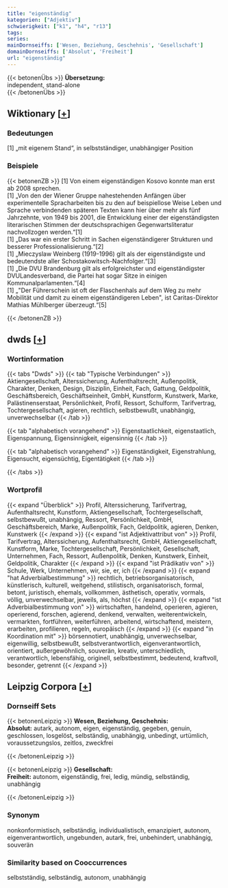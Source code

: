 ```yaml
---
title: "eigenständig"
kategorien: ["Adjektiv"]
schwierigkeit: ["k1", "h4", "r13"]
tags:
series:
mainDornseiffs: ['Wesen, Beziehung, Geschehnis', 'Gesellschaft']
domainDornseiffs: ['Absolut', 'Freiheit']
url: "eigenständig"
---
```


{{< betonenÜbs >}}
**Übersetzung:**  
independent, stand-alone  
{{< /betonenÜbs >}}

## Wiktionary [[+](https://de.wiktionary.org/wiki/eigenständig)]

### Bedeutungen
[1] „mit eigenem Stand“, in selbstständiger, unabhängiger Position  

### Beispiele
{{< betonenZB >}}
[1] Von einem eigenständigen Kosovo konnte man erst ab 2008 sprechen.  
[1] „Von den der Wiener Gruppe nahestehenden Anfängen über experimentelle Spracharbeiten bis zu den auf beispiellose Weise Leben und Sprache verbindenden späteren Texten kann hier über mehr als fünf Jahrzehnte, von 1949 bis 2001, die Entwicklung einer der eigenständigsten literarischen Stimmen der deutschsprachigen Gegenwartsliteratur nachvollzogen werden.“[1]  
[1] „Das war ein erster Schritt in Sachen eigenständigerer Strukturen und besserer Professionalisierung.“[2]  
[1] „Mieczyslaw Weinberg (1919-1996) gilt als der eigenständigste und bedeutendste aller Schostakowitsch-Nachfolger.“[3]  
[1] „Die DVU Brandenburg gilt als erfolgreichster und eigenständigster DVULandesverband, die Partei hat sogar Sitze in einigen Kommunalparlamenten.“[4]  
[1] „"Der Führerschein ist oft der Flaschenhals auf dem Weg zu mehr Mobilität und damit zu einem eigenständigeren Leben", ist Caritas-Direktor Mathias Mühlberger überzeugt.“[5]  

{{< /betonenZB >}}


## dwds [[+](https://www.dwds.de/wb/eigenständig)]

### Wortinformation
{{< tabs "Dwds" >}}
{{< tab "Typische Verbindungen" >}}
Aktiengesellschaft, Alterssicherung, Aufenthaltsrecht, Außenpolitik, Charakter, Denken, Design, Disziplin, Einheit, Fach, Gattung, Geldpolitik, Geschäftsbereich, Geschäftseinheit, GmbH, Kunstform, Kunstwerk, Marke, Palästinenserstaat, Persönlichkeit, Profil, Ressort, Schulform, Tarifvertrag, Tochtergesellschaft, agieren, rechtlich, selbstbewußt, unabhängig, unverwechselbar
{{< /tab >}}

{{< tab "alphabetisch vorangehend" >}}
Eigenstaatlichkeit, eigenstaatlich, Eigenspannung, Eigensinnigkeit, eigensinnig
{{< /tab >}}

{{< tab "alphabetisch vorangehend" >}}
Eigenständigkeit, Eigenstrahlung, Eigensucht, eigensüchtig, Eigentätigkeit
{{< /tab >}}

{{< /tabs >}}

### Wortprofil
{{< expand "Überblick" >}} Profil, Alterssicherung, Tarifvertrag, Aufenthaltsrecht, Kunstform, Aktiengesellschaft, Tochtergesellschaft, selbstbewußt, unabhängig, Ressort, Persönlichkeit, GmbH, Geschäftsbereich, Marke, Außenpolitik, Fach, Geldpolitik, agieren, Denken, Kunstwerk {{< /expand >}}
{{< expand "ist Adjektivattribut von" >}} Profil, Tarifvertrag, Alterssicherung, Aufenthaltsrecht, GmbH, Aktiengesellschaft, Kunstform, Marke, Tochtergesellschaft, Persönlichkeit, Gesellschaft, Unternehmen, Fach, Ressort, Außenpolitik, Denken, Kunstwerk, Einheit, Geldpolitik, Charakter {{< /expand >}}
{{< expand "ist Prädikativ von" >}} Schule, Werk, Unternehmen, wir, sie, er, ich {{< /expand >}}
{{< expand "hat Adverbialbestimmung" >}} rechtlich, betriebsorganisatorisch, künstlerisch, kulturell, weitgehend, stilistisch, organisatorisch, formal, betont, juristisch, ehemals, vollkommen, ästhetisch, operativ, vormals, völlig, unverwechselbar, jeweils, als, höchst {{< /expand >}}
{{< expand "ist Adverbialbestimmung von" >}} wirtschaften, handelnd, operieren, agieren, operierend, forschen, agierend, denkend, verwalten, weiterentwickeln, vermarkten, fortführen, weiterführen, arbeitend, wirtschaftend, meistern, erarbeiten, profilieren, regeln, europäisch {{< /expand >}}
{{< expand "in Koordination mit" >}} börsennotiert, unabhängig, unverwechselbar, eigenwillig, selbstbewußt, selbstverantwortlich, eigenverantwortlich, orientiert, außergewöhnlich, souverän, kreativ, unterschiedlich, verantwortlich, lebensfähig, originell, selbstbestimmt, bedeutend, kraftvoll, besonder, getrennt {{< /expand >}}

## Leipzig Corpora [[+](https://corpora.uni-leipzig.de/en/res?word=eigenständig&corpusId=deu_newscrawl-public_2018)]

### Dornseiff Sets
{{< betonenLeipzig >}}
**Wesen, Beziehung, Geschehnis:**  
**Absolut:** autark, autonom, eigen, eigenständig, gegeben, genuin, geschlossen, losgelöst, selbständig, unabhängig, unbedingt, urtümlich, voraussetzungslos, zeitlos, zweckfrei  

{{< /betonenLeipzig >}}


{{< betonenLeipzig >}}
**Gesellschaft:**  
**Freiheit:** autonom, eigenständig, frei, ledig, mündig, selbständig, unabhängig  

{{< /betonenLeipzig >}}

### Synonym
nonkonformistisch, selbständig, individualistisch, emanzipiert, autonom, eigenverantwortlich, ungebunden, autark, frei, unbehindert, unabhängig, souverän


### Similarity based on Cooccurrences
selbstständig, selbständig, autonom, unabhängig

